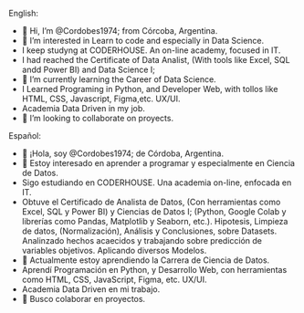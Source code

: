 English:
- 👋 Hi, I’m @Cordobes1974; from Córcoba, Argentina.
- 👀 I’m interested in Learn to code and especially in Data Science.
- I keep studyng at CODERHOUSE. An on-line academy, focused in IT.
- I had reached the Certificate of Data Analist, (With tools like Excel, SQL andd Power BI) and Data Science I;
- 🌱 I’m currently learning the Career of Data Science.
- I Learned Programing in Python, and Developer Web, with tollos like HTML, CSS, Javascript, Figma,etc. UX/UI.
- Academia Data Driven in my job.
- 💞️ I’m looking to collaborate on proyects.

Español:
- 👋 ¡Hola, soy @Cordobes1974; de Córdoba, Argentina.
- 👀 Estoy interesado en aprender a programar y especialmente en Ciencia de Datos.
- Sigo estudiando en CODERHOUSE. Una academia on-line, enfocada en IT.
- Obtuve el Certificado de Analista de Datos, (Con herramientas como Excel, SQL y Power BI) y
  Ciencias de Datos I; (Python, Google Colab y librerías como Pandas, Matplotlib y Seaborn, etc.).
  Hipotesis, Limpieza de datos, (Normalización), Análisis y Conclusiones, sobre Datasets.
  Analinzado hechos acaecidos y trabajando sobre predicción de variables objetivos. Aplicando diversos Modelos.
- 🌱 Actualmente estoy aprendiendo la Carrera de Ciencia de Datos.
- Aprendí Programación en Python, y Desarrollo Web, con herramientas como HTML, CSS, JavaScript, Figma, etc. UX/UI.
- Academia Data Driven en mi trabajo.
- 💞️ Busco colaborar en proyectos.
